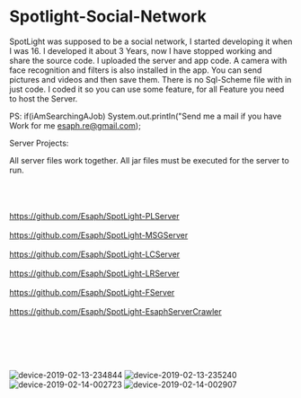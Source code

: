 # Spotlight-Social-Network
SpotLight was supposed to be a social network, I started developing it when I was 16. I developed it about 3 Years, now I have stopped working and share the source code. I uploaded the server and app code. A camera with face recognition and filters is also installed in the app. You can send pictures and videos and then save them.
There is no Sql-Scheme file with in just code. I coded it so you can use some feature, for all Feature you need
to host the Server.


PS: if(iAmSearchingAJob) System.out.println("Send me a mail if you have Work for me esaph.re@gmail.com);


Server Projects:

All server files work together. All jar files must be executed for the server to run.
<br/><br/><br/><br/>
  
https://github.com/Esaph/SpotLight-PLServer<br/><br/>
https://github.com/Esaph/SpotLight-MSGServer<br/><br/>
https://github.com/Esaph/SpotLight-LCServer<br/><br/>
https://github.com/Esaph/SpotLight-LRServer<br/><br/>
https://github.com/Esaph/SpotLight-FServer<br/><br/>
https://github.com/Esaph/SpotLight-EsaphServerCrawler<br/><br/>

<br/><br/><br/>

![device-2019-02-13-234844](https://user-images.githubusercontent.com/61155778/76705800-01add400-66e3-11ea-8508-42878e9e91d0.png)
![device-2019-02-13-235240](https://user-images.githubusercontent.com/61155778/76705801-02df0100-66e3-11ea-88f8-c70364034537.png)
![device-2019-02-14-002723](https://user-images.githubusercontent.com/61155778/76705802-04102e00-66e3-11ea-8dad-7eb735040fbf.png)
![device-2019-02-14-002907](https://user-images.githubusercontent.com/61155778/76705804-05d9f180-66e3-11ea-84bc-30af2777113d.png)
